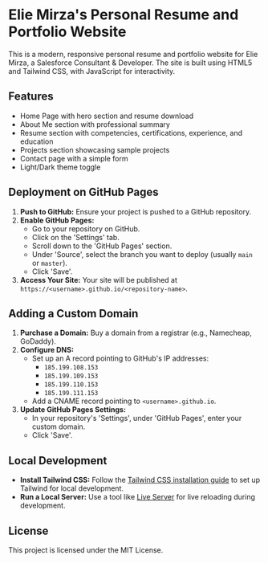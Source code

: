 # Elie Mirza's Personal Resume and Portfolio Website

This is a modern, responsive personal resume and portfolio website for Elie Mirza, a Salesforce Consultant & Developer. The site is built using HTML5 and Tailwind CSS, with JavaScript for interactivity.

## Features
- Home Page with hero section and resume download
- About Me section with professional summary
- Resume section with competencies, certifications, experience, and education
- Projects section showcasing sample projects
- Contact page with a simple form
- Light/Dark theme toggle

## Deployment on GitHub Pages
1. **Push to GitHub:** Ensure your project is pushed to a GitHub repository.
2. **Enable GitHub Pages:**
   - Go to your repository on GitHub.
   - Click on the 'Settings' tab.
   - Scroll down to the 'GitHub Pages' section.
   - Under 'Source', select the branch you want to deploy (usually `main` or `master`).
   - Click 'Save'.
3. **Access Your Site:** Your site will be published at `https://<username>.github.io/<repository-name>`.

## Adding a Custom Domain
1. **Purchase a Domain:** Buy a domain from a registrar (e.g., Namecheap, GoDaddy).
2. **Configure DNS:**
   - Set up an A record pointing to GitHub's IP addresses:
     - `185.199.108.153`
     - `185.199.109.153`
     - `185.199.110.153`
     - `185.199.111.153`
   - Add a CNAME record pointing to `<username>.github.io`.
3. **Update GitHub Pages Settings:**
   - In your repository's 'Settings', under 'GitHub Pages', enter your custom domain.
   - Click 'Save'.

## Local Development
- **Install Tailwind CSS:** Follow the [Tailwind CSS installation guide](https://tailwindcss.com/docs/installation) to set up Tailwind for local development.
- **Run a Local Server:** Use a tool like [Live Server](https://marketplace.visualstudio.com/items?itemName=ritwickdey.LiveServer) for live reloading during development.

## License
This project is licensed under the MIT License. 